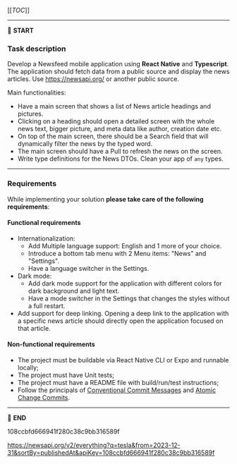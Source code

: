 [[_TOC_]]

---

:scroll: **START**


### Task description

Develop a Newsfeed mobile application using **React Native** and **Typescript**. 
The application should fetch data from a public source and display the news articles. Use https://newsapi.org/ or another public source. 

Main functionalities:

- Have a main screen that shows a list of News article headings and pictures.
- Clicking on a heading should open a detailed screen with the whole news text, bigger picture, and meta data like author, creation date etc.
- On top of the main screen, there should be a Search field that will dynamically filter the news by the typed word.
- The main screen should have a Pull to refresh the news on the screen.
- Write type definitions for the News DTOs. Clean your app of `any` types.

---

### Requirements

While implementing your solution **please take care of the following requirements**: 

#### Functional requirements

- Internationalization:
  - Add Multiple language support: English and 1 more of your choice.
  - Introduce a bottom tab menu with 2 Menu items: "News" and "Settings".
  - Have a language switcher in the Settings.
- Dark mode:
  - Add dark mode support for the application with different colors for dark background and light text.
  - Have a mode switcher in the Settings that changes the styles without a full restart.
- Add support for deep linking. Opening a deep link to the application with a specific news article should directly open the application focused on that article.

#### Non-functional requirements

- The project must be buildable via React Native CLI or Expo and runnable locally;
- The project must have Unit tests;
- The project must have a README file with build/run/test instructions;
- Follow the principals of [Conventional Commit Messages](https://www.conventionalcommits.org) and [Atomic Change Commits](https://dev.to/samuelfaure/how-atomic-git-commits-dramatically-increased-my-productivity-and-will-increase-yours-too-4a84).

---

:scroll: **END** 


108ccbfd666941f280c38c9bb316589f


https://newsapi.org/v2/everything?q=tesla&from=2023-12-31&sortBy=publishedAt&apiKey=108ccbfd666941f280c38c9bb316589f